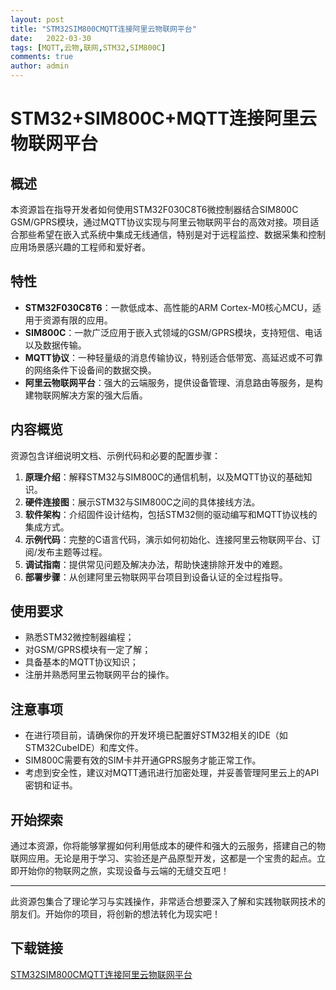 ```yaml
---
layout: post
title: "STM32SIM800CMQTT连接阿里云物联网平台"
date:   2022-03-30
tags: [MQTT,云物,联网,STM32,SIM800C]
comments: true
author: admin
---
```

# STM32+SIM800C+MQTT连接阿里云物联网平台

## 概述

本资源旨在指导开发者如何使用STM32F030C8T6微控制器结合SIM800C GSM/GPRS模块，通过MQTT协议实现与阿里云物联网平台的高效对接。项目适合那些希望在嵌入式系统中集成无线通信，特别是对于远程监控、数据采集和控制应用场景感兴趣的工程师和爱好者。

## 特性

- **STM32F030C8T6**：一款低成本、高性能的ARM Cortex-M0核心MCU，适用于资源有限的应用。
- **SIM800C**：一款广泛应用于嵌入式领域的GSM/GPRS模块，支持短信、电话以及数据传输。
- **MQTT协议**：一种轻量级的消息传输协议，特别适合低带宽、高延迟或不可靠的网络条件下设备间的数据交换。
- **阿里云物联网平台**：强大的云端服务，提供设备管理、消息路由等服务，是构建物联网解决方案的强大后盾。

## 内容概览

资源包含详细说明文档、示例代码和必要的配置步骤：

1. **原理介绍**：解释STM32与SIM800C的通信机制，以及MQTT协议的基础知识。
2. **硬件连接图**：展示STM32与SIM800C之间的具体接线方法。
3. **软件架构**：介绍固件设计结构，包括STM32侧的驱动编写和MQTT协议栈的集成方式。
4. **示例代码**：完整的C语言代码，演示如何初始化、连接阿里云物联网平台、订阅/发布主题等过程。
5. **调试指南**：提供常见问题及解决办法，帮助快速排除开发中的难题。
6. **部署步骤**：从创建阿里云物联网平台项目到设备认证的全过程指导。

## 使用要求

- 熟悉STM32微控制器编程；
- 对GSM/GPRS模块有一定了解；
- 具备基本的MQTT协议知识；
- 注册并熟悉阿里云物联网平台的操作。

## 注意事项

- 在进行项目前，请确保你的开发环境已配置好STM32相关的IDE（如STM32CubeIDE）和库文件。
- SIM800C需要有效的SIM卡并开通GPRS服务才能正常工作。
- 考虑到安全性，建议对MQTT通讯进行加密处理，并妥善管理阿里云上的API密钥和证书。

## 开始探索

通过本资源，你将能够掌握如何利用低成本的硬件和强大的云服务，搭建自己的物联网应用。无论是用于学习、实验还是产品原型开发，这都是一个宝贵的起点。立即开始你的物联网之旅，实现设备与云端的无缝交互吧！

---

此资源包集合了理论学习与实践操作，非常适合想要深入了解和实践物联网技术的朋友们。开始你的项目，将创新的想法转化为现实吧！

## 下载链接

[STM32SIM800CMQTT连接阿里云物联网平台](https://pan.quark.cn/s/aedbade94f5f)